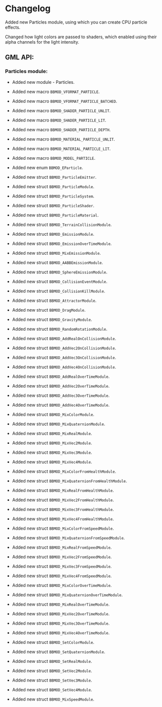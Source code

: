 # Changelog
Added new Particles module, using which you can create CPU particle effects.

Changed how light colors are passed to shaders, which enabled using their alpha
channels for the light intensity.

## GML API:
### Particles module:
* Added new module - Particles.

* Added new macro `BBMOD_VFORMAT_PARTICLE`.
* Added new macro `BBMOD_VFORMAT_PARTICLE_BATCHED`.
* Added new macro `BBMOD_SHADER_PARTICLE_UNLIT`.
* Added new macro `BBMOD_SHADER_PARTICLE_LIT`.
* Added new macro `BBMOD_SHADER_PARTICLE_DEPTH`.
* Added new macro `BBMOD_MATERIAL_PARTICLE_UNLIT`.
* Added new macro `BBMOD_MATERIAL_PARTICLE_LIT`.
* Added new macro `BBMOD_MODEL_PARTICLE`.

* Added new enum `BBMOD_EParticle`.

* Added new struct `BBMOD_ParticleEmitter`.
* Added new struct `BBMOD_ParticleModule`.
* Added new struct `BBMOD_ParticleSystem`.

* Added new struct `BBMOD_ParticleShader`.
* Added new struct `BBMOD_ParticleMaterial`.

* Added new struct `BBMOD_TerrainCollisionModule`.

* Added new struct `BBMOD_EmissionModule`.
* Added new struct `BBMOD_EmissionOverTimeModule`.
* Added new struct `BBMOD_MixEmissionModule`.

* Added new struct `BBMOD_AABBEmissionModule`.
* Added new struct `BBMOD_SphereEmissionModule`.

* Added new struct `BBMOD_CollisionEventModule`.

* Added new struct `BBMOD_CollisionKillModule`.

* Added new struct `BBMOD_AttractorModule`.
* Added new struct `BBMOD_DragModule`.
* Added new struct `BBMOD_GravityModule`.

* Added new struct `BBMOD_RandomRotationModule`.

* Added new struct `BBMOD_AddRealOnCollisionModule`.
* Added new struct `BBMOD_AddVec2OnCollisionModule`.
* Added new struct `BBMOD_AddVec3OnCollisionModule`.
* Added new struct `BBMOD_AddVec4OnCollisionModule`.

* Added new struct `BBMOD_AddRealOverTimeModule`.
* Added new struct `BBMOD_AddVec2OverTimeModule`.
* Added new struct `BBMOD_AddVec3OverTimeModule`.
* Added new struct `BBMOD_AddVec4OverTimeModule`.

* Added new struct `BBMOD_MixColorModule`.
* Added new struct `BBMOD_MixQuaternionModule`.
* Added new struct `BBMOD_MixRealModule`.
* Added new struct `BBMOD_MixVec2Module`.
* Added new struct `BBMOD_MixVec3Module`.
* Added new struct `BBMOD_MixVec4Module`.

* Added new struct `BBMOD_MixColorFromHealthModule`.
* Added new struct `BBMOD_MixQuaternionFromHealthModule`.
* Added new struct `BBMOD_MixRealFromHealthModule`.
* Added new struct `BBMOD_MixVec2FromHealthModule`.
* Added new struct `BBMOD_MixVec3FromHealthModule`.
* Added new struct `BBMOD_MixVec4FromHealthModule`.

* Added new struct `BBMOD_MixColorFromSpeedModule`.
* Added new struct `BBMOD_MixQuaternionFromSpeedModule`.
* Added new struct `BBMOD_MixRealFromSpeedModule`.
* Added new struct `BBMOD_MixVec2FromSpeedModule`.
* Added new struct `BBMOD_MixVec3FromSpeedModule`.
* Added new struct `BBMOD_MixVec4FromSpeedModule`.

* Added new struct `BBMOD_MixColorOverTimeModule`.
* Added new struct `BBMOD_MixQuaternionOverTimeModule`.
* Added new struct `BBMOD_MixRealOverTimeModule`.
* Added new struct `BBMOD_MixVec2OverTimeModule`.
* Added new struct `BBMOD_MixVec3OverTimeModule`.
* Added new struct `BBMOD_MixVec4OverTimeModule`.

* Added new struct `BBMOD_SetColorModule`.
* Added new struct `BBMOD_SetQuaternionModule`.
* Added new struct `BBMOD_SetRealModule`.
* Added new struct `BBMOD_SetVec2Module`.
* Added new struct `BBMOD_SetVec3Module`.
* Added new struct `BBMOD_SetVec4Module`.

* Added new struct `BBMOD_MixSpeedModule`.
